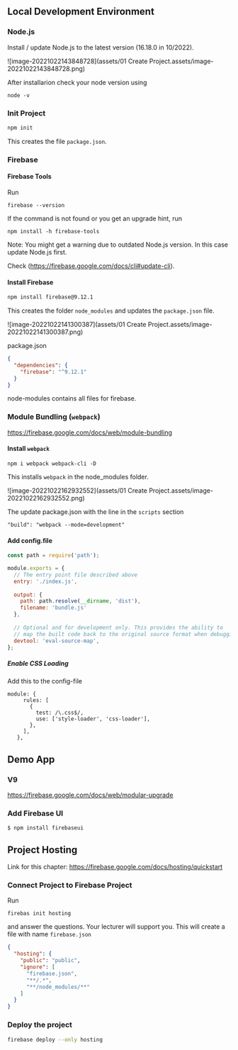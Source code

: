 ## Local Development Environment

### Node.js

Install / update Node.js to the latest version (16.18.0 in 10/2022).

![image-20221022143848728](assets/01 Create Project.assets/image-20221022143848728.png)

After installarion check your node version using

```
node -v
```



### Init Project

```bash
npm init
```

This creates the file `package.json`.



### Firebase

#### Firebase Tools

Run 

```
firebase --version
```

If the command is not found or you get an upgrade hint, run

```
npm install -h firebase-tools
```

Note: You might get a warning due to outdated Node.js version. In this case update Node.js first.

Check (https://firebase.google.com/docs/cli#update-cli).



#### Install Firebase

```bash
npm install firebase@9.12.1
```

This creates the folder `node_modules` and updates the `package.json` file.

![image-20221022141300387](assets/01 Create Project.assets/image-20221022141300387.png)

package.json

```json
{
  "dependencies": {
    "firebase": "^9.12.1"
  }
}
```

node-modules contains all files for firebase.

### Module Bundling (`webpack`)

https://firebase.google.com/docs/web/module-bundling

#### Install `webpack`

```
npm i webpack webpack-cli -D
```

This installs `webpack` in the node_modules folder.

![image-20221022162932552](assets/01 Create Project.assets/image-20221022162932552.png)

The update package.json with the line in the `scripts` section

```
"build": "webpack --mode=development"
```

#### Add config.file

```javascript
const path = require('path');

module.exports = {
  // The entry point file described above
  entry: './index.js',
  
  output: {
    path: path.resolve(__dirname, 'dist'),
    filename: 'bundle.js'
  },
     
  // Optional and for development only. This provides the ability to
  // map the built code back to the original source format when debugging.
  devtool: 'eval-source-map',
};
```

##### Enable CSS Loading

Add this to the config-file

```
module: {
     rules: [
       {
         test: /\.css$/,
         use: ['style-loader', 'css-loader'],
       },
     ],
   },
```



## Demo App

### V9

https://firebase.google.com/docs/web/modular-upgrade

### Add Firebase UI

```
$ npm install firebaseui
```



## Project Hosting

Link for this chapter: https://firebase.google.com/docs/hosting/quickstart 

### Connect Project to Firebase Project

Run 

```
firebas init hosting
```

and answer the questions. Your lecturer will support you. This will create a file with name `firebase.json`

```json
{
  "hosting": {
    "public": "public",
    "ignore": [
      "firebase.json",
      "**/.*",
      "**/node_modules/**"
    ]
  }
}
```

### Deploy the project

```bash
firebase deploy --only hosting
```

